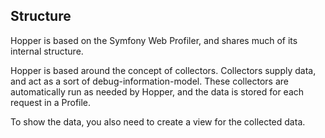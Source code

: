 Structure
---------
Hopper is based on the Symfony Web Profiler, and shares much of its internal
structure.

Hopper is based around the concept of collectors. Collectors supply data, and
act as a sort of debug-information-model. These collectors are automatically
run as needed by Hopper, and the data is stored for each request in a Profile.

To show the data, you also need to create a view for the collected data.
